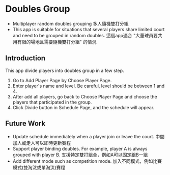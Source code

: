 # Doubles Group 
* Multiplayer random doubles grouping 多人隨機雙打分組
* This app is suitable for situations that several players share limited court and need to be grouped in random doubles. 這個app適合 "大量球員要共用有限的場地且需要隨機雙打分組" 的情況

## Introduction
This app divide players into doubles group in a few step.
1. Go to Add Player Page by Choose Player Page.
2. Enter player's name and level. Be careful, level should be between 1 and 4.
3. After add all players, go back to Choose Player Page and choose the players that participated in the group.
4. Click Divide button in Schedule Page, and the schedule will appear.

## Future Work
* Update schedule immediately when a player join or leave the court. 中間加人或走人可以即時更新賽程
* Support player binding doubles. For example, player A is always grouped with player B. 支援特定雙打組合，例如A可以固定跟B一組
* Add different mode such as competition mode. 加入不同模式，例如比賽模式(雙淘汰或單淘汰)賽程
